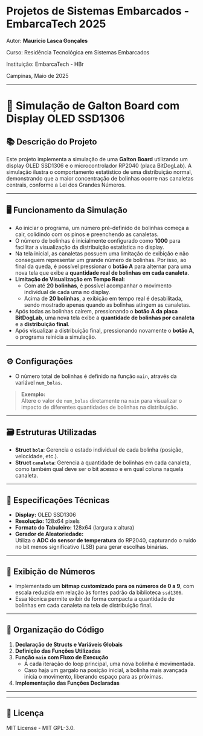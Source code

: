
# Projetos de Sistemas Embarcados - EmbarcaTech 2025

Autor: **Mauricio Lasca Gonçales**

Curso: Residência Tecnológica em Sistemas Embarcados

Instituição: EmbarcaTech - HBr

Campinas, Maio de 2025

---

# 🎲 **Simulação de Galton Board com Display OLED SSD1306**

## 📚 **Descrição do Projeto**

Este projeto implementa a simulação de uma **Galton Board** utilizando um display OLED SSD1306 e o microcontrolador RP2040 (placa BitDogLab). A simulação ilustra o comportamento estatístico de uma distribuição normal, demonstrando que a maior concentração de bolinhas ocorre nas canaletas centrais, conforme a Lei dos Grandes Números.

---

## 🖥️ **Funcionamento da Simulação**

- Ao iniciar o programa, um número pré-definido de bolinhas começa a cair, colidindo com os pinos e preenchendo as canaletas.
- O número de bolinhas é inicialmente configurado como **1000** para facilitar a visualização da distribuição estatística no display.
- Na tela inicial, as canaletas possuem uma limitação de exibição e não conseguem representar um grande número de bolinhas. Por isso, ao final da queda, é possível pressionar o **botão A** para alternar para uma nova tela que exibe a **quantidade real de bolinhas em cada canaleta**.
- **Limitação de Visualização em Tempo Real:**
  - Com até **20 bolinhas**, é possível acompanhar o movimento individual de cada uma no display.
  - Acima de **20 bolinhas**, a exibição em tempo real é desabilitada, sendo mostrado apenas quando as bolinhas atingem as canaletas.
- Após todas as bolinhas caírem, pressionando o **botão A da placa BitDogLab**, uma nova tela exibe a **quantidade de bolinhas por canaleta** e a **distribuição final**.
- Após visualizar a distribuição final, pressionando novamente o **botão A**, o programa reinicia a simulação.

---

## ⚙️ **Configurações**

- O número total de bolinhas é definido na função `main`, através da variável `num_bolas`.

> **Exemplo:**  
> Altere o valor de `num_bolas` diretamente na `main` para visualizar o impacto de diferentes quantidades de bolinhas na distribuição.

---

## 🗃️ **Estruturas Utilizadas**

- **Struct `bola`**: Gerencia o estado individual de cada bolinha (posição, velocidade, etc.).
- **Struct `canaleta`**: Gerencia a quantidade de bolinhas em cada canaleta, como também qual deve ser o bit acesso e em qual coluna naquela canaleta.

---

## 📏 **Especificações Técnicas**

- **Display:** OLED SSD1306  
- **Resolução:** 128x64 pixels  
- **Formato do Tabuleiro:** 128x64 (largura x altura)  
- **Gerador de Aleatoriedade:**  
  Utiliza o **ADC do sensor de temperatura** do RP2040, capturando o ruído no bit menos significativo (LSB) para gerar escolhas binárias.

---

## 🔢 **Exibição de Números**

- Implementado um **bitmap customizado para os números de 0 a 9**, com escala reduzida em relação às fontes padrão da biblioteca `ssd1306`.
- Essa técnica permite exibir de forma compacta a quantidade de bolinhas em cada canaleta na tela de distribuição final.

---

## 📄 **Organização do Código**

1. **Declaração de Structs e Variáveis Globais**  
2. **Definição das Funções Utilizadas**  
3. **Função `main` com Fluxo de Execução**  
   - A cada iteração do loop principal, uma nova bolinha é movimentada.
   - Caso haja um gargalo na posição inicial, a bolinha mais avançada inicia o movimento, liberando espaço para as próximas.
4. **Implementação das Funções Declaradas**  

---

---

## 📜 Licença
MIT License - MIT GPL-3.0.

